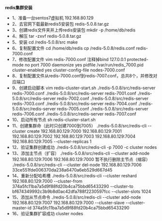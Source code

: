 **redis集群安装**
 - 1、准备一台sentos7虚拟机
192.168.80.129
 - 2、去官网下载最新redis5安装包
redis-5.0.8.tar.gz
 - 3、创建redis文件夹并上传redis安装包
mkdir -p /home/db/redis
 - 4、解压
tar -zxvf redis-5.0.8.tar.gz
 - 5、安装
cd /redis-5.0.8/src
make
 - 6、复制配置文件
cd /home/db/redis
cp /redis-5.0.8/redis.conf redis-7000.conf
 - 7、修改配置文件
vim redis-7000.conf
注释掉bind 127.0.0.1
protected-mode no
port 7000
daemonize yes
pidfile /var/run/redis_7000.pid
cluster-enabled yes
cluster-config-file nodes-7000.conf
 - 8、复制配置文件从redis-7000.conf到redis-7007.conf，总共8个，并修改对应端口
 - 9、创建启动脚本
vim redis-cluster-start.sh
./redis-5.0.8/src/redis-server redis-7000.conf
./redis-5.0.8/src/redis-server redis-7001.conf
./redis-5.0.8/src/redis-server redis-7002.conf
./redis-5.0.8/src/redis-server redis-7003.conf
./redis-5.0.8/src/redis-server redis-7004.conf
./redis-5.0.8/src/redis-server redis-7005.conf
./redis-5.0.8/src/redis-server redis-7006.conf
./redis-5.0.8/src/redis-server redis-7007.conf
 - 10、启动所有节点
sh redis-cluster-start.sh
 - 11、创建集群命（此时只创建7000到7005）
./redis-5.0.8/src/redis-cli --cluster create 192.168.80.129:7000 192.168.80.129:7001 192.168.80.129:7002 192.168.80.129:7003 192.168.80.129:7004 192.168.80.129:7005 --cluster-replicas 1
 - 12、验证集群创建成功
./redis-5.0.8/src/redis-cli -p 7000 -c
cluster nodes
 - 13、添加主节点（扩容）
./redis-5.0.8/src/redis-cli --cluster add-node 192.168.80.129:7006 192.168.80.129:7000
暂不执行删除主节点（缩容）
./redis-5.0.8/src/redis-cli --cluster del-node 192.168.80.129:7006 33ce551fde006370da238a6470a6eb529d667d45
 - 14、重新分配哈希槽
./redis-5.0.8/src/redis-cli --cluster reshard 192.168.80.129:7000 --cluster-from 374a5fc11ba7a5d9f88fd20b4ca75bbd65433290 --cluster-to bf674349992c3b9b8d0ac42dfa788f2230597fcc --cluster-slots 1024
 - 15、添加从节点命令
./redis-5.0.8/src/redis-cli --cluster add-node 192.168.80.129:7007 192.168.80.129:7000 --cluster-slave --cluster-master-id 374a5fc11ba7a5d9f88fd20b4ca75bbd65433290
 - 16、验证集群扩容成功
cluster nodes